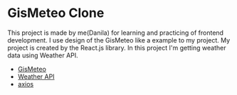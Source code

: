 # GisMeteo Clone

This project is made by me(Danila) for learning and practicing of frontend development.
I use design of the GisMeteo like a example to my project.
My project is created by the React.js library.
In this project I'm getting weather data using Weather API.

- [GisMeteo](https://github.com/vitejs/vite-plugin-react-swc)
- [Weather API](https://www.weatherapi.com)
- [axios](https://axios-http.com/ru/docs/intro)
